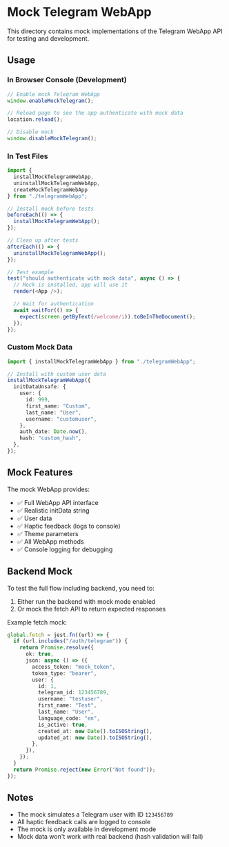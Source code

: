 # Mock Telegram WebApp

This directory contains mock implementations of the Telegram WebApp API for testing and development.

## Usage

### In Browser Console (Development)

```javascript
// Enable mock Telegram WebApp
window.enableMockTelegram();

// Reload page to see the app authenticate with mock data
location.reload();

// Disable mock
window.disableMockTelegram();
```

### In Test Files

```typescript
import {
  installMockTelegramWebApp,
  uninstallMockTelegramWebApp,
  createMockTelegramWebApp
} from "./telegramWebApp";

// Install mock before tests
beforeEach(() => {
  installMockTelegramWebApp();
});

// Clean up after tests
afterEach(() => {
  uninstallMockTelegramWebApp();
});

// Test example
test("should authenticate with mock data", async () => {
  // Mock is installed, app will use it
  render(<App />);

  // Wait for authentication
  await waitFor(() => {
    expect(screen.getByText(/welcome/i)).toBeInTheDocument();
  });
});
```

### Custom Mock Data

```typescript
import { installMockTelegramWebApp } from "./telegramWebApp";

// Install with custom user data
installMockTelegramWebApp({
  initDataUnsafe: {
    user: {
      id: 999,
      first_name: "Custom",
      last_name: "User",
      username: "customuser",
    },
    auth_date: Date.now(),
    hash: "custom_hash",
  },
});
```

## Mock Features

The mock WebApp provides:

- ✅ Full WebApp API interface
- ✅ Realistic initData string
- ✅ User data
- ✅ Haptic feedback (logs to console)
- ✅ Theme parameters
- ✅ All WebApp methods
- ✅ Console logging for debugging

## Backend Mock

To test the full flow including backend, you need to:

1. Either run the backend with mock mode enabled
2. Or mock the fetch API to return expected responses

Example fetch mock:

```typescript
global.fetch = jest.fn((url) => {
  if (url.includes("/auth/telegram")) {
    return Promise.resolve({
      ok: true,
      json: async () => ({
        access_token: "mock_token",
        token_type: "bearer",
        user: {
          id: 1,
          telegram_id: 123456789,
          username: "testuser",
          first_name: "Test",
          last_name: "User",
          language_code: "en",
          is_active: true,
          created_at: new Date().toISOString(),
          updated_at: new Date().toISOString(),
        },
      }),
    });
  }
  return Promise.reject(new Error("Not found"));
});
```

## Notes

- The mock simulates a Telegram user with ID `123456789`
- All haptic feedback calls are logged to console
- The mock is only available in development mode
- Mock data won't work with real backend (hash validation will fail)
